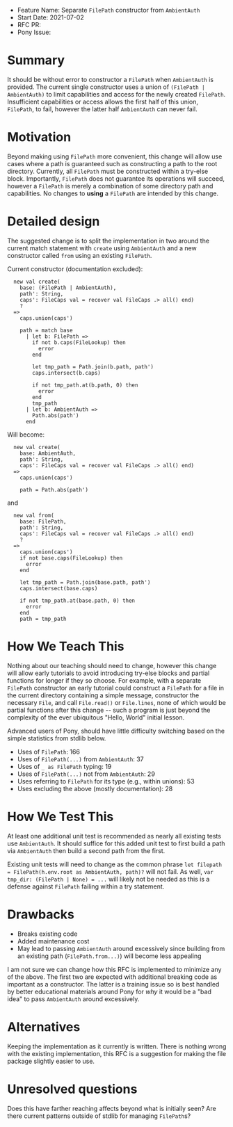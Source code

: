 - Feature Name: Separate `FilePath` constructor from `AmbientAuth`
- Start Date: 2021-07-02
- RFC PR:
- Pony Issue:

# Summary

It should be without error to constructor a `FilePath` when `AmbientAuth` is provided. The current single constructor uses a union of `(FilePath | AmbientAuth)` to limit capabilities and access for the newly created `FilePath`. Insufficient capabilities or access allows the first half of this union, `FilePath`, to fail, however the latter half `AmbientAuth` can never fail.

# Motivation

Beyond making using `FilePath` more convenient, this change will allow use cases where a path is guaranteed such as constructing a path to the root directory. Currently, all `FilePath` must be constructed within a try-else block. Importantly, `FilePath` does not guarantee its operations will succeed, however a `FilePath` is merely a combination of some directory path and capabilities. No changes to __using__ a `FilePath` are intended by this change.

# Detailed design

The suggested change is to split the implementation in two around the current match statement with `create` using `AmbientAuth` and a new constructor called `from` using an existing `FilePath`.

Current constructor (documentation excluded):

```pony
  new val create(
    base: (FilePath | AmbientAuth),
    path': String,
    caps': FileCaps val = recover val FileCaps .> all() end)
    ?
  =>
    caps.union(caps')

    path = match base
      | let b: FilePath =>
        if not b.caps(FileLookup) then
          error
        end

        let tmp_path = Path.join(b.path, path')
        caps.intersect(b.caps)

        if not tmp_path.at(b.path, 0) then
          error
        end
        tmp_path
      | let b: AmbientAuth =>
        Path.abs(path')
      end
```

Will become:

```pony
  new val create(
    base: AmbientAuth,
    path': String,
    caps': FileCaps val = recover val FileCaps .> all() end)
  =>
    caps.union(caps')

    path = Path.abs(path')
```

and

```pony
  new val from(
    base: FilePath,
    path': String,
    caps': FileCaps val = recover val FileCaps .> all() end)
    ?
  =>
    caps.union(caps')
    if not base.caps(FileLookup) then
      error
    end

    let tmp_path = Path.join(base.path, path')
    caps.intersect(base.caps)

    if not tmp_path.at(base.path, 0) then
      error
    end
    path = tmp_path
```

# How We Teach This

Nothing about our teaching should need to change, however this change will allow early tutorials to avoid introducing try-else blocks and partial functions for longer if they so choose. For example, with a separate `FilePath` constructor an early tutorial could construct a `FilePath` for a file in the current directory containing a simple message, constructor the necessary `File`, and call `File.read()` or `File.lines`, none of which would be partial functions after this change -- such a program is just beyond the complexity of the ever ubiquitous "Hello, World" initial lesson.

Advanced users of Pony, should have little difficulty switching based on the simple statistics from stdlib below.

- Uses of `FilePath`: 166
- Uses of `FilePath(...)` from `AmbientAuth`: 37
- Uses of `_ as FilePath` typing: 19
- Uses of `FilePath(...)` not from `AmbientAuth`: 29
- Uses referring to `FilePath` for its type (e.g., within unions): 53
- Uses excluding the above (mostly documentation): 28

# How We Test This

At least one additional unit test is recommended as nearly all existing tests use `AmbientAuth`. It should suffice for this added unit test to first build a path via `AmbientAuth` then build a second path from the first.

Existing unit tests will need to change as the common phrase `let filepath = FilePath(h.env.root as AmbientAuth, path)?` will not fail. As well, `var tmp_dir: (FilePath | None) = ...` will likely not be needed as this is a defense against `FilePath` failing within a try statement.

# Drawbacks

- Breaks existing code
- Added maintenance cost
- May lead to passing `AmbientAuth` around excessively since building from an existing path (`FilePath.from...)`) will become less appealing

I am not sure we can change how this RFC is implemented to minimize any of the above. The first two are expected with additional breaking code as important as a constructor. The latter is a training issue so is best handled by better educational materials around Pony for _why_ it would be a "bad idea" to pass `AmbientAuth` around excessively.

# Alternatives

Keeping the implementation as it currently is written. There is nothing wrong with the existing implementation, this RFC is a suggestion for making the file package slightly easier to use.

# Unresolved questions

Does this have farther reaching affects beyond what is initially seen? Are there current patterns outside of stdlib for managing `FilePath`s?
